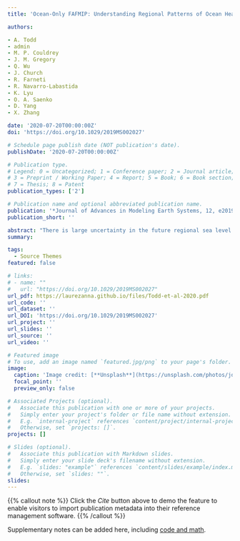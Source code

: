 ```yaml
---
title: 'Ocean-Only FAFMIP: Understanding Regional Patterns of Ocean Heat Content and Dynamic Sea Level Change'

authors:

- A. Todd  
- admin
- M. P. Couldrey
- J. M. Gregory
- Q. Wu
- J. Church
- R. Farneti
- R. Navarro-Labastida
- K. Lyu
- O. A. Saenko
- D. Yang
- X. Zhang

date: '2020-07-20T00:00:00Z'
doi: 'https://doi.org/10.1029/2019MS002027'

# Schedule page publish date (NOT publication's date).
publishDate: '2020-07-20T00:00:00Z'

# Publication type.
# Legend: 0 = Uncategorized; 1 = Conference paper; 2 = Journal article;
# 3 = Preprint / Working Paper; 4 = Report; 5 = Book; 6 = Book section;
# 7 = Thesis; 8 = Patent
publication_types: ['2']

# Publication name and optional abbreviated publication name.
publication: '*Journal of Advances in Modeling Earth Systems, 12, e2019MS002027*'
publication_short: ''

abstract: "There is large uncertainty in the future regional sea level change under anthropogenic climate change. Our study presents and uses a novel design of ocean general circulation model (OGCM) experiments to investigate the ocean's response to surface buoyancy and momentum flux perturbations without atmosphere-ocean feedbacks (e.g., without surface restoring or bulk formulae), as part of the Flux-Anomaly-Forced Model Intercomparison Project (FAFMIP). In an ensemble of OGCMs forced with identical surface flux perturbations, simulated dynamic sea level (DSL) and ocean heat content (OHC) change demonstrate considerable disagreement. In the North Atlantic, the disagreement in DSL and OHC change between models is mainly due to differences in the residual (resolved and eddy) circulation change, with a large spread in the Atlantic meridional overturning circulation (AMOC) weakening (20–50%). In the western North Pacific, OHC change is similar among the OGCM ensemble, but the contributing physical processes differ. For the Southern Ocean, isopycnal and diapycnal mixing change dominate the spread in OHC change. In addition, a component of the atmosphere-ocean feedbacks are quantified by comparing coupled, atmosphere-ocean GCM (AOGCM) and OGCM FAFMIP experiments with consistent ocean models. We find that there is 10% more AMOC weakening in AOGCMs relative to OGCMs, since the extratropical North Atlantic SST cooling due to heat redistribution amplifies the surface heat flux perturbation. This component of the atmosphere-ocean feedbacks enhances the pattern of North Atlantic OHC and DSL change, with relatively stronger increases and decreases in the tropics and extratropics, respectively."
summary: 

tags:
  - Source Themes
featured: false

# links:
# - name: ""
#   url: "https://doi.org/10.1029/2019MS002027"
url_pdf: https://laurezanna.github.io/files/Todd-et-al-2020.pdf
url_code: ''
url_dataset: ''
url_DOI: 'https://doi.org/10.1029/2019MS002027'
url_project: ''
url_slides: ''
url_source: ''
url_video: ''

# Featured image
# To use, add an image named `featured.jpg/png` to your page's folder.
image:
  caption: 'Image credit: [**Unsplash**](https://unsplash.com/photos/jdD8gXaTZsc)'
  focal_point: ''
  preview_only: false

# Associated Projects (optional).
#   Associate this publication with one or more of your projects.
#   Simply enter your project's folder or file name without extension.
#   E.g. `internal-project` references `content/project/internal-project/index.md`.
#   Otherwise, set `projects: []`.
projects: []

# Slides (optional).
#   Associate this publication with Markdown slides.
#   Simply enter your slide deck's filename without extension.
#   E.g. `slides: "example"` references `content/slides/example/index.md`.
#   Otherwise, set `slides: ""`.
slides:
---
```


{{% callout note %}}
Click the _Cite_ button above to demo the feature to enable visitors to import publication metadata into their reference management software.
{{% /callout %}}

Supplementary notes can be added here, including [code and math](https://wowchemy.com/docs/content/writing-markdown-latex/).
